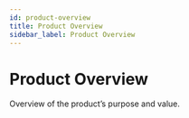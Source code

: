 ```yaml
---
id: product-overview
title: Product Overview
sidebar_label: Product Overview
---
```


# Product Overview

Overview of the product’s purpose and value.
